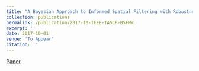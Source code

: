 ```yaml
---
title: "A Bayesian Approach to Informed Spatial Filtering with Robustness Against DOA Estimation Errors"
collection: publications
permalink: /publication/2017-10-IEEE-TASLP-BSFMW
excerpt: ''
date: 2017-10-01
venue: 'To Appear'
citation: ''
---
```


[Paper](http://Soumitro-Chakrabarty.github.io/files/taslp_final.pdf)

